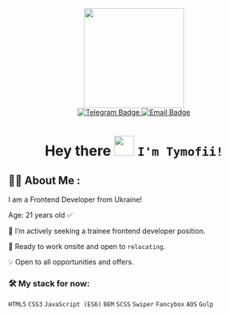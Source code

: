 <div id="header" align="center">
  <a href="https://t.me/Mofeey">
    <img src="https://media.giphy.com/media/VGcVZyreAU2UewDI81/giphy.gif" width="200"/>
  </a>
</div>
<div id="badges" align="center">
  <a href="https://t.me/Mofeey">
    <img src="https://img.shields.io/badge/Telegram-blue?style=for-the-badge&logo=telegram&logoColor=white" alt="Telegram Badge"/>
  </a>
  <a href="mailto:kesya123321@gmail.com">
    <img src="https://img.shields.io/badge/@email-red?style=for-the-badge&logo=email&logoColor=white" alt="Email Badge"/>
  </a>
</div>

<h1 align="center">
  
  Hey there <img src="https://media.giphy.com/media/hvRJCLFzcasrR4ia7z/giphy.gif" width="40"/> `I'm Tymofii!`
  
</h1>



## :man_technologist: About Me :

I am a Frontend Developer from Ukraine! 

Age: 21 years old ✅

:mag_right: I’m actively seeking a trainee frontend developer position.

:office: Ready to work onsite and open to `relocating`.

:bulb: Open to all opportunities and offers.

### :hammer_and_wrench: My stack for now:
<div>
  
  `HTML5` `CSS3` `JavaScript (ES6)` `BEM` `SCSS` `Swiper` `Fancybox` `AOS` `Gulp`
  
</div>
